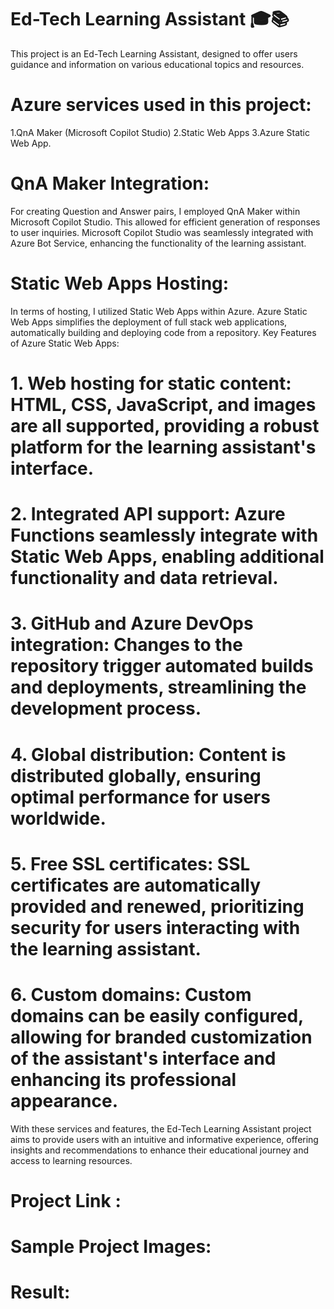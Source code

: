 # Ed-Tech Learning Assistant 🎓📚

This project is an Ed-Tech Learning Assistant, designed to offer users guidance and information on various educational topics and resources.

# Azure services used in this project:

1.QnA Maker (Microsoft Copilot Studio)
2.Static Web Apps
3.Azure Static Web App.


# QnA Maker Integration:
For creating Question and Answer pairs, I employed QnA Maker within Microsoft Copilot Studio. This allowed for efficient generation of responses to user inquiries. Microsoft Copilot Studio was seamlessly integrated with Azure Bot Service, enhancing the functionality of the learning assistant.

# Static Web Apps Hosting:
In terms of hosting, I utilized Static Web Apps within Azure. Azure Static Web Apps simplifies the deployment of full stack web applications, automatically building and deploying code from a repository.
Key Features of Azure Static Web Apps:

# 1.	Web hosting for static content: HTML, CSS, JavaScript, and images are all supported, providing a robust platform for the learning assistant's interface.
# 2.	Integrated API support: Azure Functions seamlessly integrate with Static Web Apps, enabling additional functionality and data retrieval.
# 3.	GitHub and Azure DevOps integration: Changes to the repository trigger automated builds and deployments, streamlining the development process.
# 4.	Global distribution: Content is distributed globally, ensuring optimal performance for users worldwide.
# 5.	Free SSL certificates: SSL certificates are automatically provided and renewed, prioritizing security for users interacting with the learning assistant.
# 6.	Custom domains: Custom domains can be easily configured, allowing for branded customization of the assistant's interface and enhancing its professional appearance.

With these services and features, the Ed-Tech Learning Assistant project aims to provide users with an intuitive and informative experience, offering insights and recommendations to enhance their educational journey and access to learning resources.

# Project Link : 

# Sample Project Images:

# Result:
